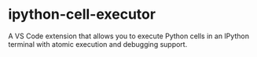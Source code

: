 # ipython-cell-executor
A VS Code extension that allows you to execute Python cells in an IPython terminal with atomic execution and debugging support.
